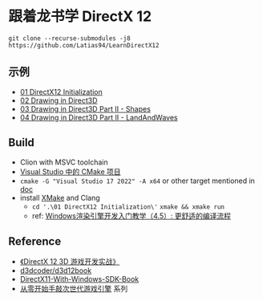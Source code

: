 # 跟着龙书学 DirectX 12

```shell
git clone --recurse-submodules -j8 https://github.com/Latias94/LearnDirectX12
```

## 示例

* [01 DirectX12 Initialization](./01%20DirectX12%20Initialization)
* [02 Drawing in Direct3D](./02%20Drawing%20in%20Direct3D)
* [03 Drawing in Direct3D Part II - Shapes](./03%20Drawing%20in%20Direct3D%20Part%20II%20-%20Shapes)
* [04 Drawing in Direct3D Part II - LandAndWaves](./04%20Drawing%20in%20Direct3D%20Part%20II%20-%20LandAndWaves)

## Build

* Clion with MSVC toolchain
* [Visual Studio 中的 CMake 项目](https://docs.microsoft.com/zh-cn/cpp/build/cmake-projects-in-visual-studio?view=msvc-170&viewFallbackFrom=vs-2019)
* `cmake -G "Visual Studio 17 2022" -A x64` or other target mentioned in [doc](https://cmake.org/cmake/help/latest/generator/Visual%20Studio%2017%202022.html)
* install [XMake](https://xmake.io/) and Clang
  * `cd '.\01 DirectX12 Initialization\'` `xmake && xmake run`
  * ref: [Windows渲染引擎开发入门教学（4.5）: 更舒适的编译流程](https://zhuanlan.zhihu.com/p/495864590)

## Reference

* [《DirectX 12 3D 游戏开发实战》](https://book.douban.com/subject/30426701/)
* [d3dcoder/d3d12book](https://github.com/d3dcoder/d3d12book)  
* [DirectX11-With-Windows-SDK-Book](https://mkxjun.github.io/DirectX11-With-Windows-SDK-Book/)
* [从零开始手敲次世代游戏引擎](https://zhuanlan.zhihu.com/p/28589792) 系列
